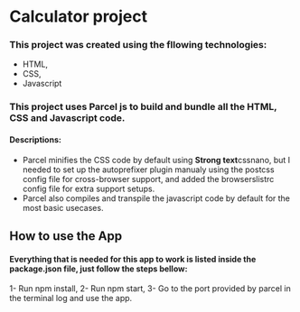 # Calculator project

### This project was created using the fllowing technologies:
* HTML,
* CSS,
* Javascript

### This project uses Parcel js to build and bundle all the HTML, CSS and Javascript code.
#### Descriptions:
- Parcel minifies the CSS code by default using **Strong text**cssnano, but I needed to set up the autoprefixer plugin manualy using the postcss config file for cross-browser support, and added the browserslistrc config file for extra support setups.
- Parcel also compiles and transpile the javascript code by default for the most basic usecases.
## How to use the App
#### Everything that is needed for this app to work is listed inside the package.json file, just follow the steps bellow:
1- Run npm install,
2- Run npm start,
3- Go to the port provided by parcel in the terminal log and use the app.
